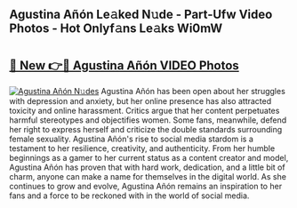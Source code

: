 ## Agustina Añón Le𝚊ked N𝚞de - Part-Ufw Video Photos - Hot Onlyf𝚊ns Le𝚊ks Wi0mW

# <h2><a href="http://ab53654.deff.icu/?id=Agustina+A%c3%b1%c3%b3n">🔗 New 👉🔴 Agustina Añón VIDEO Photos</a></h2>

[![Agustina Añón N𝚞des](https://i.imgur.com/rIISA9y.gif)](http://ab53654.deff.icu/?id=Agustina+A%c3%b1%c3%b3n)
Agustina Añón has been open about her struggles with depression and anxiety, but her online presence has also attracted toxicity and online harassment. Critics argue that her content perpetuates harmful stereotypes and objectifies women. Some fans, meanwhile, defend her right to express herself and criticize the double standards surrounding female sexuality. Agustina Añón's rise to social media stardom is a testament to her resilience, creativity, and authenticity. From her humble beginnings as a gamer to her current status as a content creator and model, Agustina Añón has proven that with hard work, dedication, and a little bit of charm, anyone can make a name for themselves in the digital world. As she continues to grow and evolve, Agustina Añón remains an inspiration to her fans and a force to be reckoned with in the world of social media.
